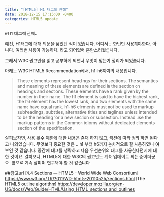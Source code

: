 ```yaml
---
title: "[HTML5] H1 태그에 관해"
date: 2018-12-15 17:15:00 -0400
categories: HTML5 update
---
```


#H1 태그에 관해..

예전, H1태그에 대해 의문을 품었던 적이 있습니다.
어디서는 한번만 사용해야한다. 아니다. 여러번 사용이 가능하다.
라고 되어있어 혼란스러웠습니다.

그래서 W3C 권고안을 읽고 공부하게 되면서 무엇이 맞는지 정리가 되었습니다.

아래는 W3C HTML5 Recommendation에서, h1-h6까지의 내용입니다.

> These elements represent headings for their sections. 
The semantics and meaning of these elements are defined in the section on headings and sections. 
These elements have a rank given by the number in their name. The h1 element is said to have the highest rank, the h6 element has the lowest rank, and two elements with the same name have equal rank. 
h1-h6 elements must not be used to markup subheadings, subtitles, alternative titles and taglines unless intended to be the heading for a new section or subsection. Instead use the markup patterns in the Common idioms without dedicated elements section of the specification.


살펴보자면, 사용 횟수 제한에 대한 내용은 존재 하지 않고, 섹션에 따라 정의 하면 된다고 나와있습니다.
무엇보다 중요한 것은 .. h1 부터 h6까지 순차적으로 잘 사용하였나 여부인 것 같습니다. 중간에 태그를 생략하고 다음 우선순위의 태그를 사용한다던지에 대한 것이요.
살펴보니, HTML5에 대한 W3C의 권고안도 계속 업데이트 되는 중이더군요. 앞으로 계속 살피며 연구해야 할 것 같습니다.


##참고url
[4.4 Sections — HTML5 - World Wide Web Consortium] https://www.w3.org/TR/2011/WD-html5-20110525/sections.html
[The HTML5 outline algorithm] https://developer.mozilla.org/en-US/docs/Web/Guide/HTML/Using_HTML_sections_and_outlines
